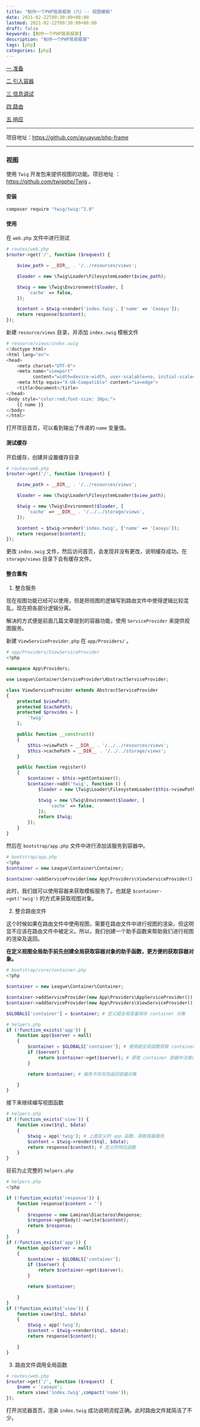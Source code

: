 ```yaml
---
title: "制作一个PHP简易框架（六）-- 视图模板"
date: 2021-02-22T09:30:09+08:00
lastmod: 2021-02-22T09:30:09+08:00
draft: false
keywords: [制作一个PHP简易框架]
description: "制作一个PHP简易框架"
tags: [php]
categories: [php]
---
```


[一 准备](https://www.caoayu.xyz/post/php-frame01)

[二 引入容器](https://www.caoayu.xyz/post/php-frame02)

[三 信息调试](https://www.caoayu.xyz/post/php-frame03)

[四 路由](https://www.caoayu.xyz/post/php-frame4)

[五 响应](https://www.caoayu.xyz/post/php-frame05)



---

项目地址：https://github.com/ayuayue/php-frame

---



### 视图

使用 `Twig` 开发包来提供视图的功能。项目地址 ： https://github.com/twigphp/Twig 。

#### 安装

```bash
composer require "twig/twig:^3.0"
```

#### 使用

在 `web.php` 文件中进行测试

```php
# routes/web.php
$router->get('/', function ($request) {

    $view_path = __DIR__ . '/../resources/views';

    $loader = new \Twig\Loader\FilesystemLoader($view_path);

    $twig = new \Twig\Environment($loader, [
        'cache' => false,
    ]);

    $content = $twig->render('index.twig', ['name' => 'Caoayu']);
    return response($content);
});
```

新建 `resource/views` 目录，并添加 `index.swig` 模板文件

```php
# resource/views/index.swig
<!doctype html>
<html lang="en">
<head>
    <meta charset="UTF-8">
    <meta name="viewport"
          content="width=device-width, user-scalable=no, initial-scale=1.0, maximum-scale=1.0, minimum-scale=1.0">
    <meta http-equiv="X-UA-Compatible" content="ie=edge">
    <title>Document</title>
</head>
<body style="color:red;font-size: 30px;">
    {{ name }} 
</body>
</html>
```

打开项目首页，可以看到输出了传递的 `name` 变量值。

#### 测试缓存

开启缓存，创建并设置缓存目录

```php
# routes/web.php
$router->get('/', function ($request) {

    $view_path = __DIR__ . '/../resources/views';

    $loader = new \Twig\Loader\FilesystemLoader($view_path);

    $twig = new \Twig\Environment($loader, [
        'cache' => __DIR__ . '/../../storage/views',
    ]);

    $content = $twig->render('index.twig', ['name' => 'Caoayu']);
    return response($content);
});
```

更改 `index.swig` 文件，然后访问首页，会发现并没有更改，说明缓存成功。在 `storage/views` 目录下会有缓存文件。

#### 整合重构

1.  整合服务

现在视图功能已经可以使用，但是把视图的逻辑写到路由文件中使得逻辑比较混乱，现在把各部分逻辑分离。

解决的方式便是前面几篇文章提到的容器功能，使用 `ServiceProvider` 来提供视图服务。

新建 `ViewServiceProvider.php` 在 `app/Providers/` 。

```php
# app/Providers/ViewServiceProvider
<?php

namespace App\Providers;

use League\Container\ServiceProvider\AbstractServiceProvider;

class ViewServiceProvider extends AbstractServiceProvider
{
    protected $viewPath;
    protected $cachePath;
    protected $provides = [
        'twig'
    ];

    public function __construct()
    {
        $this->viewPath = __DIR__ . '/../../resources/views';
        $this->cachePath = __DIR__ . '/../../storage/views';
    }

    public function register()
    {
        $container = $this->getContainer();
        $container->add('twig', function () {
            $loader = new \Twig\Loader\FilesystemLoader($this->viewPath);

            $twig = new \Twig\Environment($loader, [
                'cache' => false,
            ]);
            return $twig;
        });
    }
}
```

然后在 `bootstrap/app.php` 文件中进行添加该服务到容器中。

```php
# bootstrap/app.php
<?php
$container = new League\Container\Container;

$container->addServiceProvider(new App\Providers\ViewServiceProvider());
```

此时，我们就可以使用容器来获取模板服务了。也就是 `$container->get('swig')` 的方式来获取视图对象。

2.  整合路由文件

这个时候如果在路由文件中使用视图，需要在路由文件中进行视图的渲染，但这明显不应该在路由文件中被定义。所以，我们创建一个助手函数来帮助我们进行视图的渲染及返回。

**在定义视图全局助手前先创建全局获取容器对象的助手函数，更方便的获取容器对象。**

```php
# bootstrap/core/container.php
<?php

$container = new League\Container\Container;

$container->addServiceProvider(new App\Providers\AppServiceProvider());
$container->addServiceProvider(new App\Providers\ViewServiceProvider());

$GLOBALS['container'] = $container; # 定义超全局变量保存 container 对象
```

```php
# helpers.php
if (!function_exists('app')) {
    function app($server = null)
    {
        $container = $GLOBALS['container']; # 使用超全局函数获取 container 对象
        if ($server) {
            return $container->get($server); # 获取 container 容器中注册过的服务
        }

        return $container; # 服务不存在则返回容器对象

    }
}
```

接下来继续编写视图函数

```php
# helpers.php
if (!function_exists('view')) {
    function view($tql, $data)
    {
        $twig = app('twig'); # 上面定义的 app 函数，获取容器服务
        $content = $twig->render($tql, $data);
        return response($content); # 定义的响应函数
    }
}
```

目前为止完整的 `helpers.php`

```php
# helpers.php
<?php

if (!function_exists('response')) {
    function response($content = '')
    {
        $response = new Laminas\Diactoros\Response;
        $response->getBody()->write($content);
        return $response;
    }
}
if (!function_exists('app')) {
    function app($server = null)
    {
        $container = $GLOBALS['container'];
        if ($server) {
            return $container->get($server);
        }

        return $container;

    }
}
if (!function_exists('view')) {
    function view($tql, $data)
    {
        $twig = app('twig');
        $content = $twig->render($tql, $data);
        return response($content);

    }
}

```

3.  路由文件调用全局函数

```php
# routes/web.php
$router->get('/', function ($request)  {
    $name = 'caoayu';
    return view('index.twig',compact('name'));
});
```

打开浏览器首页，渲染 `index.twig` 成功说明流程正确。此时路由文件就简洁了不少。



 

